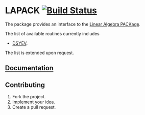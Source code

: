 # LAPACK [![Build Status][travis-svg]][travis-url]

The package provides an interface to the [Linear Algebra PACKage][1].

The list of available routines currently includes

* [DSYEV](http://www.netlib.org/lapack/explore-html/dd/d4c/dsyev_8f.html).

The list is extended upon request.

## [Documentation][docs]

## Contributing

1. Fork the project.
2. Implement your idea.
3. Create a pull request.

[1]: http://www.netlib.org/lapack/

[travis-svg]: https://travis-ci.org/stainless-steel/lapack.svg?branch=master
[travis-url]: https://travis-ci.org/stainless-steel/lapack
[docs]: https://stainless-steel.github.io/lapack
